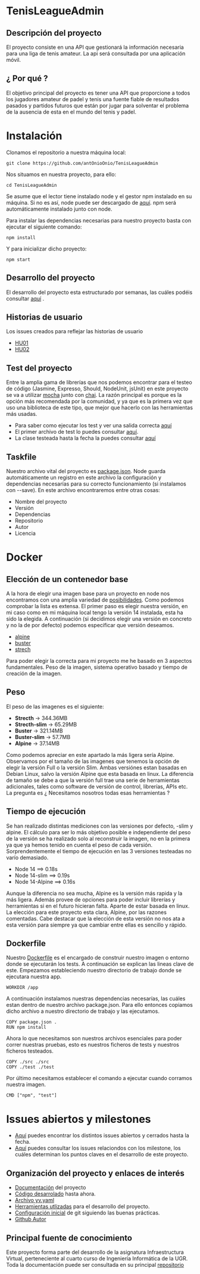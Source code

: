 # TenisLeagueAdmin

## Descripción del proyecto
El proyecto consiste en una API que gestionará la información necesaria para una liga de tenis amateur. La api será consultada por una aplicación móvil.

## ¿ Por qué ?
El objetivo principal del proyecto es tener una API que proporcione a todos los jugadores amateur de padel y tenis una fuente fiable de resultados pasados y partidos futuros que están por jugar para solventar el problema de la ausencia de esta en el mundo del tenis y padel. 


# Instalación

Clonamos el repositorio a nuestra máquina local:
    
    git clone https://github.com/antOnioOnio/TenisLeagueAdmin

Nos situamos en nuestra proyecto, para ello:
    
    cd TenisLeagueAdmin

Se asume que el lector tiene instalado node y el gestor npm instalado en su máquina. Si no es así, node puede ser descargado de [aquí](https://nodejs.org/es/). npm será automáticamente instalado junto con node.

Para instalar las dependencias necesarias para nuestro proyecto basta con ejecutar el siguiente comando:

    npm install 

Y para inicializar dicho proyecto:

    npm start 

## Desarrollo del proyecto
El desarrollo del proyecto esta estructurado por semanas, las cuáles podéis consultar [aquí](/docs/pasos.md) . 

## Historias de usuario
Los issues creados para reflejar las historias de usuario 

+  [HU01](https://github.com/antOnioOnio/TenisLeagueAdmin/issues/3) 
+  [HU02](https://github.com/antOnioOnio/TenisLeagueAdmin/issues/4) 


## Test del proyecto
Entre la amplia gama de librerías que nos podemos encontrar para el testeo de código (Jasmine, Expresso, Should, NodeUnit, jsUnit) en este proyecto se va a utilizar [mocha](https://mochajs.org/) junto con [chai](https://www.chaijs.com/). La razón principal es porque es la opción más recomendada por la comunidad, y ya que es la primera vez que uso una biblioteca de este tipo, que mejor que hacerlo con las herramientas más usadas.

+ Para saber como ejecutar los test y ver una salida correcta [aquí](/docs/correctoTesteo.md)
+ El primer archivo de test lo puedes consultar [aquí](/test/player_test.js). 
+ La clase testeada hasta la fecha la puedes consultar [aquí](/src/models/player.js) 

## Taskfile
Nuestro archivo vital del proyecto es [package.json](/package.json). Node guarda automáticamente un registro en este archivo la configuración y dependencias necesarías para su correcto funcionamiento (si instalamos con --save). En este archivo encontraremos entre otras cosas:

+  Nombre del proyecto
+  Versión
+  Dependencias
+  Repositorio 
+  Autor
+  Licencia

# Docker

## Elección de un contenedor base

A la hora de elegir una imagen base para un proyecto en node nos encontramos con una amplia variedad de [posibilidades](https://hub.docker.com/_/node). Como podemos comprobar la lista es extensa. El primer paso es elegir nuestra versión, en mi caso como en mi máquina local tengo la versión 14 instalada, esta ha sido la elegida. A continuación (si decidimos elegir una versión en concreto y no la de por defecto) podemos especificar que versión deseamos. 

+  [alpine](https://github.com/nodejs/docker-node/blob/7b11db1cab459beb96448e18ec421ec952fa0491/14/alpine3.12/Dockerfile) 
+  [buster](https://github.com/nodejs/docker-node/blob/7b11db1cab459beb96448e18ec421ec952fa0491/14/buster-slim/Dockerfile)
+  [strech](https://github.com/nodejs/docker-node/blob/7b11db1cab459beb96448e18ec421ec952fa0491/14/stretch/Dockerfile)

Para poder elegir la correcta para mi proyecto me he basado en 3 aspectos fundamentales. Peso de la imagen, sistema operativo basado y tiempo de creación de la imagen.

## Peso
El peso de las imagenes es el siguiente:
 + **Strecth** -> 344.36MB
 + **Strecth-slim** -> 65.29MB
 + **Buster** -> 321.14MB
 + **Buster-slim** -> 57.7MB
 + **Alpine** -> 37.14MB

Como podemos apreciar en este apartado la más ligera sería Alpine.
Observamos por el tamaño de las imagenes que tenemos la opción de elegir la versión Full o la versión Slim. Ambas versiónes estan basadas en Debian Linux, salvo la versión Alpine que esta basada en linux. La diferencia de tamaño se debe a que la versión full trae una serie de herramientas adicionales, tales como software de versión de control, librerías, APIs etc. La pregunta es 
¿ Necesitamos nosotros todas esas herramientas ?

## Tiempo de ejecución
Se han realizado distintas mediciones con las versiones por defecto, -slim y alpine. El cálculo para ser lo más objetivo posible e independiente del peso de la versión se ha realizado solo al reconstruir la imagen, no en la primera ya que ya hemos tenido en cuenta el peso de cada versión. Sorprendentemente el tiempo de ejecución en las 3 versiones testeadas no varío demasiado.
* Node 14   ==> 0.18s
* Node 14-slim ==> 0.19s
* Node 14-Alpine ==> 0.16s

Aunque la diferencia no sea mucha, Alpine es la versión más rapida y la más ligera. Además provee de opciones para poder incluir librerías y herramientas si en el futuro hicieran falta. Aparte de estar basada en linux. 
La elección para este proyecto esta clara, Alpine, por las razones comentadas. 
Cabe destacar que la elección de esta versión no nos ata a esta versión para siempre ya que cambiar entre ellas es sencillo y rápido.

## Dockerfile
Nuestro [Dockerfile](/Dockerfile) es el encargado de construir nuestro imagen o entorno donde se ejecutarán los tests. A continuación se explican las lineas clave de este.
Empezamos estableciendo nuestro directorio de trabajo donde se ejecutara nuestra app.
     
    WORKDIR /app
A continuación instalamos nuestras dependencias necesarías, las cuáles estan dentro de nuestro archivo package.json. Para ello entonces copiamos dicho archivo a nuestro directorio de trabajo y las ejecutamos.

    COPY package.json .
    RUN npm install

Ahora lo que necesitamos son nuestros archivos esenciales para poder correr nuestras pruebas, esto es nuestros ficheros de tests y nuestros ficheros testeados.

    COPY ./src ./src
    COPY ./test ./test

Por último necesitamos establecer el comando a ejecutar cuando corramos nuestra imagen.

    CMD ["npm", "test"]

# Issues abiertos y milestones
+ [Aquí](https://github.com/antOnioOnio/TenisLeagueAdmin/issues) puedes encontrar los distintos issues abiertos y cerrados hasta la fecha.
+ [Aquí](https://github.com/antOnioOnio/TenisLeagueAdmin/milestones) puedes consultar los issues relaciondos con los milestone, los cuáles determinan los puntos claves en el desarrollo de este proyecto.

## Organización del proyecto y enlaces de interés

- [Documentación](https://github.com/antOnioOnio/TenisLeagueAdmin/tree/master/docs) del proyecto
- [Código desarrolado](/src/models/match.ts) hasta ahora.
- [Archivo yv.yaml](https://github.com/antOnioOnio/TenisLeagueAdmin/blob/master/iv.yaml)
- [Herramientas utlizadas](/docs/herramientas.md) para el desarrollo del proyecto.
- [Configuración inicial](/docs/usogit.md) de git siguiendo las buenas prácticas.
- [Github Autor](https://github.com/antOnioOnio)


## Principal fuente de conocimiento
Este proyecto forma parte del desarrollo de la asignatura Infraestructura Virtual, perteneciente al cuarto curso de Ingeniería Informática de la UGR. Toda la documentación puede ser consultada en su principal [repositorio](https://github.com/JJ/IV-20-21) 